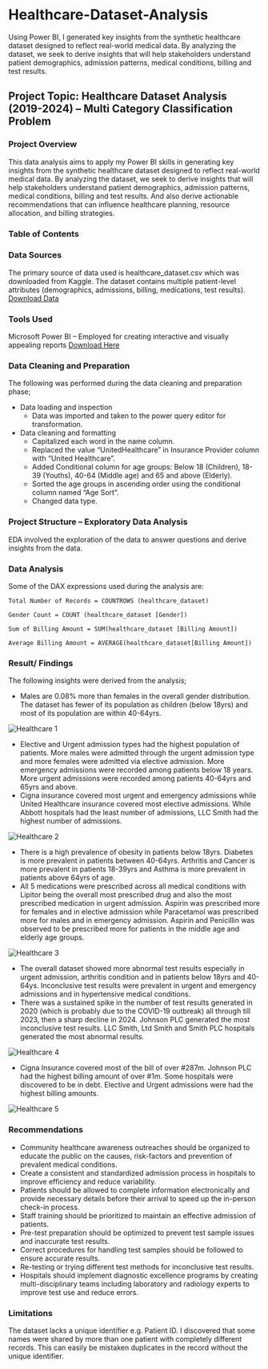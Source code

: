 # Healthcare-Dataset-Analysis
Using Power BI, I generated key insights from the synthetic healthcare dataset designed to reflect real-world medical data. By analyzing the dataset, we seek to derive insights that will help stakeholders understand patient demographics, admission patterns, medical conditions, billing and test results.

## Project Topic: Healthcare Dataset Analysis (2019-2024) – Multi Category Classification Problem

### Project Overview

This data analysis aims to apply my Power BI skills in generating key insights from the synthetic healthcare dataset designed to reflect real-world medical data. By analyzing the dataset, we seek to derive insights that will help stakeholders understand patient demographics, admission patterns, medical conditions, billing and test results. And also derive actionable recommendations that can influence healthcare planning, resource allocation, and billing strategies.

### Table of Contents

### Data Sources

The primary source of data used is healthcare_dataset.csv which was downloaded from Kaggle. The dataset contains multiple patient-level attributes (demographics, admissions, billing, medications, test results). [Download Data](https://www.kaggle.com/datasets/prasad22/healthcare-dataset)

### Tools Used

Microsoft Power BI – Employed for creating interactive and visually appealing reports [Download Here](https://www.microsoft.com/en-us/download/details.aspx?id=58494)

### Data Cleaning and Preparation

The following was performed during the data cleaning and preparation phase;
- Data loading and inspection
    - Data was imported and taken to the power query editor for transformation.
- Data cleaning and formatting
    - Capitalized each word in the name column.
    - Replaced the value “UnitedHealthcare” in Insurance Provider column with “United Healthcare”.
    - Added Conditional column for age groups: Below 18 (Children), 18-39 (Youths), 40-64 (Middle age) and 65 and above (Elderly).
    - Sorted the age groups in ascending order using the conditional column named “Age Sort”.
    - Changed data type.

 ### Project Structure – Exploratory Data Analysis

EDA involved the exploration of the data to answer questions and derive insights from the data.

### Data Analysis

Some of the DAX expressions used during the analysis are:
``` DAX
Total Number of Records = COUNTROWS (healthcare_dataset)

```
``` DAX
Gender Count = COUNT (healthcare_dataset [Gender])

```

``` DAX
Sum of Billing Amount = SUM(healthcare_dataset [Billing Amount])

```

``` DAX
Average Billing Amount = AVERAGE(healthcare_dataset[Billing Amount])

```

### Result/ Findings

The following insights were derived from the analysis;
- Males are 0.08% more than females in the overall gender distribution. The dataset has fewer of its population as children (below 18yrs) and most of its population are within 40-64yrs.

![Healthcare 1](https://github.com/user-attachments/assets/ef3c60c3-e682-4eb0-951b-3362ce73cd95)

- Elective and Urgent admission types had the highest population of patients. More males were admitted through the urgent admission type and more females were admitted via elective admission. More emergency admissions were recorded among patients below 18 years. More urgent admissions were recorded among patients 40-64yrs and 65yrs and above. 
- Cigna insurance covered most urgent and emergency admissions while United Healthcare insurance covered most elective admissions. While Abbott hospitals had the least number of admissions, LLC Smith had the highest number of admissions.

![Healthcare 2](https://github.com/user-attachments/assets/a2b1c5a2-d3bd-4802-805e-4c1ca3de7d9d)

- There is a high prevalence of obesity in patients below 18yrs. Diabetes is more prevalent in patients between 40-64yrs. Arthritis and Cancer is more prevalent in patients 18-39yrs and Asthma is more prevalent in patients above 64yrs of age.
- All 5 medications were prescribed across all medical conditions with Lipitor being the overall most prescribed drug and also the most prescribed medication in urgent admission. Aspirin was prescribed more for females and in elective admission while Paracetamol was prescribed more for males and in emergency admission. Aspirin and Penicillin was observed to be prescribed more for patients in the middle age and elderly age groups.

![Healthcare 3](https://github.com/user-attachments/assets/47f80782-39bc-4668-a92e-f37e3a949875)

- The overall dataset showed more abnormal test results especially in urgent admission, arthritis condition and in patients below 18yrs and 40-64ys. Inconclusive test results were prevalent in urgent and emergency admissions and in hypertensive medical conditions.
- There was a sustained spike in the number of test results generated in 2020 (which is probably due to the COVID-19 outbreak) all through till 2023, then a sharp decline in 2024.
Johnson PLC generated the most inconclusive test results. LLC Smith, Ltd Smith and Smith PLC hospitals generated the most abnormal results.

![Healthcare 4](https://github.com/user-attachments/assets/3ff3830c-9eca-4542-89b4-de7619ff68b7)

- Cigna Insurance covered most of the bill of over #287m. Johnson PLC had the highest billing amount of over #1m. Some hospitals were discovered to be in debt. Elective and Urgent admissions were had the highest billing amounts.

![Healthcare 5](https://github.com/user-attachments/assets/6bc0d7c5-0aa4-4134-89d8-68498820e7ce)

### Recommendations

- Community healthcare awareness outreaches should be organized to educate the public on the causes, risk-factors and prevention of prevalent medical conditions.
- Create a consistent and standardized admission process in hospitals to improve efficiency and reduce variability.
- Patients should be allowed to complete information electronically and provide necessary details before their arrival to speed up the in-person check-in process.
- Staff training should be prioritized to maintain an effective admission of patients.
- Pre-test preparation should be optimized to prevent test sample issues and inaccurate test results.
- Correct procedures for handling test samples should be followed to ensure accurate results.
- Re-testing or trying different test methods for inconclusive test results.
- Hospitals should implement diagnostic excellence programs by creating multi-disciplinary teams including laboratory and radiology experts to improve test use and reduce errors.	

### Limitations

The dataset lacks a unique identifier e.g. Patient ID. I discovered that some names were shared by more than one patient with completely different records. This can easily be mistaken duplicates in the record without the unique identifier.
